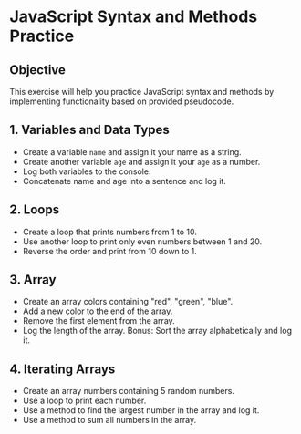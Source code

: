 # JavaScript Syntax and Methods Practice
## Objective
This exercise will help you practice JavaScript syntax and methods by implementing functionality based on provided pseudocode.

## 1. Variables and Data Types

- Create a variable `name` and assign it your name as a string.
- Create another variable `age` and assign it your `age` as a number.
- Log both variables to the console.
- Concatenate name and age into a sentence and log it.

## 2. Loops

- Create a loop that prints numbers from 1 to 10.
- Use another loop to print only even numbers between 1 and 20.
- Reverse the order and print from 10 down to 1.

## 3. Array

- Create an array colors containing "red", "green", "blue".
- Add a new color to the end of the array.
- Remove the first element from the array.
- Log the length of the array.
Bonus: Sort the array alphabetically and log it.

## 4. Iterating Arrays

- Create an array numbers containing 5 random numbers.
- Use a loop to print each number.
- Use a method to find the largest number in the array and log it.
- Use a method to sum all numbers in the array.